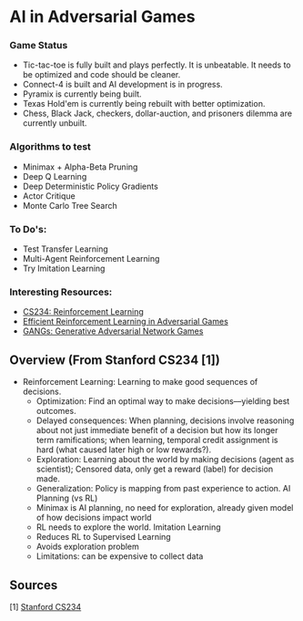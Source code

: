 # AI in Adversarial Games

### Game Status
* Tic-tac-toe is fully built and plays perfectly. It is unbeatable. It needs to be optimized and code should be cleaner.
* Connect-4 is built and AI development is in progress.
* Pyramix is currently being built.
* Texas Hold'em is currently being rebuilt with better optimization.
* Chess, Black Jack, checkers, dollar-auction, and prisoners dilemma are currently unbuilt.

### Algorithms to test
* Minimax + Alpha-Beta Pruning
* Deep Q Learning
* Deep Deterministic Policy Gradients
* Actor Critique
* Monte Carlo Tree Search

### To Do's:
* Test Transfer Learning
* Multi-Agent Reinforcement Learning
* Try Imitation Learning

### Interesting Resources:
* [CS234: Reinforcement Learning](http://web.stanford.edu/class/cs234/index.html)
* [Efficient Reinforcement Learning in Adversarial Games](https://ieeexplore.ieee.org/stamp/stamp.jsp?tp=&arnumber=6495112)
* [GANGs: Generative Adversarial Network Games](https://arxiv.org/abs/1712.00679)

## Overview (From Stanford CS234 [1])
* Reinforcement Learning: Learning to make good sequences of decisions.
  * Optimization: Find an optimal way to make decisions––yielding best outcomes.
  * Delayed consequences: When planning, decisions involve reasoning about not just immediate benefit of a decision but how its longer term ramifications; when learning, temporal credit assignment is hard (what caused later high or low rewards?).
  * Exploration: Learning about the world by making decisions (agent as scientist); Censored data, only get a reward (label) for decision made.
  * Generalization: Policy is mapping from past experience to action.
AI Planning (vs RL)
  * Minimax is AI planning, no need for exploration, already given model of how decisions impact world
  * RL needs to explore the world.
Imitation Learning
  * Reduces RL to Supervised Learning
  * Avoids exploration problem
  * Limitations: can be expensive to collect data

## Sources
[1] [Stanford CS234](http://web.stanford.edu/class/cs234/slides/cs234_2018_l1.pdf)
